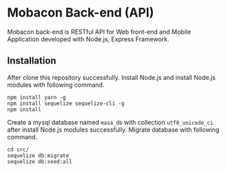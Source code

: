 # Mobacon Back-end (API)

Mobacon back-end is RESTful API for Web front-end and Mobile Application developed with Node.js, Express Framework.


## Installation
After clone this repository successfully. Install Node.js and install Node.js modules with following command.
	
	npm install yarn -g
	npm install sequelize sequelize-cli -g
	npm install

Create a mysql database named `masa_db` with collection `utf8_unicode_ci` after install Node.js modules successfully. Migrate database with following command.
		
	cd src/
	sequelize db:migrate
	sequelize db:seed:all		

